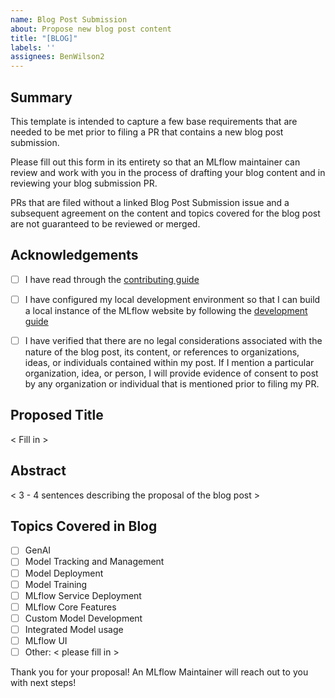 ```yaml
---
name: Blog Post Submission
about: Propose new blog post content
title: "[BLOG]"
labels: ''
assignees: BenWilson2
---
```


## Summary

This template is intended to capture a few base requirements that are needed to be met prior to filing a PR that contains a new blog post submission. 

Please fill out this form in its entirety so that an MLflow maintainer can review and work with you in the process of drafting your blog content and in reviewing your blog submission PR. 

PRs that are filed without a linked Blog Post Submission issue and a subsequent agreement on the content and topics covered for the blog post are not guaranteed to be reviewed or merged.

## Acknowledgements

- [ ] I have read through the [contributing guide](https://github.com/mlflow/mlflow-website/blob/main/CONTRIBUTING.md)

- [ ] I have configured my local development environment so that I can build a local instance of the MLflow website by following the [development guide](https://github.com/mlflow/mlflow-website/blob/main/DEVELOPMENT_GUIDE.md)

- [ ] I have verified that there are no legal considerations associated with the nature of the blog post, its content, or references to organizations, ideas, or individuals contained within my post. If I mention a particular organization, idea, or person, I will provide evidence of consent to post by any organization or individual that is mentioned prior to filing my PR. 

## Proposed Title

< Fill in >

## Abstract

< 3 - 4 sentences describing the proposal of the blog post >

## Topics Covered in Blog

- [ ] GenAI
- [ ] Model Tracking and Management
- [ ] Model Deployment
- [ ] Model Training
- [ ] MLflow Service Deployment
- [ ] MLflow Core Features
- [ ] Custom Model Development
- [ ] Integrated Model usage
- [ ] MLflow UI
- [ ] Other: < please fill in >

Thank you for your proposal! An MLflow Maintainer will reach out to you with next steps!
